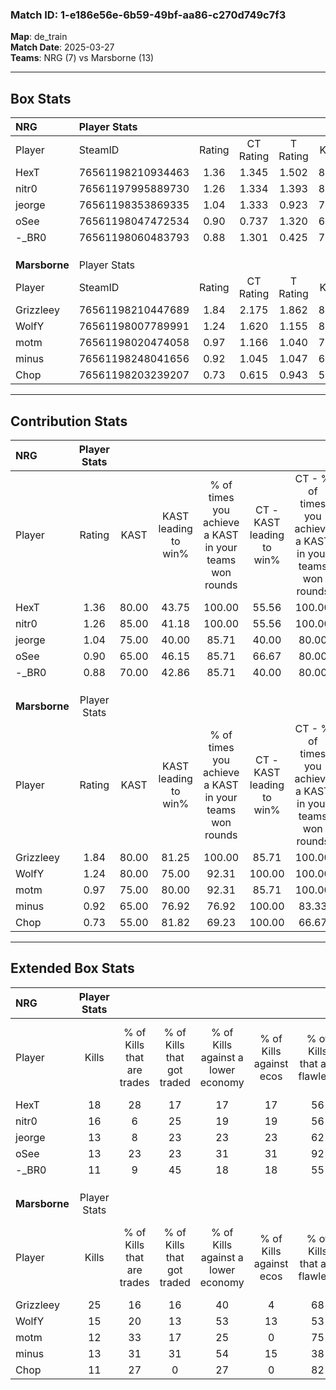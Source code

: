 ### Match ID: 1-e186e56e-6b59-49bf-aa86-c270d749c7f3  
**Map**: de_train  
**Match Date**: 2025-03-27  
**Teams**: NRG (7) vs Marsborne (13)  

---  

## Box Stats  

| **NRG**       | Player Stats      |        |           |          |       |       |       |         |        |      |     |
| :- | :- | :-: | :-: | :-: | :-: | :-: | :-: | :-: | :-: | :-: | :-: |
| Player        | SteamID           | Rating | CT Rating | T Rating | KAST  |  ADR  | Kills | Assists | Deaths | K/D  | HS% |
| HexT          | 76561198210934463 |  1.36  |   1.345   |  1.502   | 80.00 | 91.4  |  18   |    4    |   14   | 1.29 | 61  |
| nitr0         | 76561197995889730 |  1.26  |   1.334   |  1.393   | 85.00 | 83.5  |  16   |    4    |   15   | 1.07 | 56  |
| jeorge        | 76561198353869335 |  1.04  |   1.333   |  0.923   | 75.00 | 75.7  |  13   |    6    |   15   | 0.87 | 53  |
| oSee          | 76561198047472534 |  0.90  |   0.737   |  1.320   | 65.00 | 68.7  |  13   |    2    |   16   | 0.81 | 23  |
| -_BR0         | 76561198060483793 |  0.88  |   1.301   |  0.425   | 70.00 | 73.5  |  11   |    5    |   16   | 0.69 | 72  |
|               |                   |        |           |          |       |       |       |         |        |      |     |
|               |                   |        |           |          |       |       |       |         |        |      |     |
|               |                   |        |           |          |       |       |       |         |        |      |     |
| **Marsborne** | Player Stats      |        |           |          |       |       |       |         |        |      |     |
| Player        | SteamID           | Rating | CT Rating | T Rating | KAST  |  ADR  | Kills | Assists | Deaths | K/D  | HS% |
| Grizzleey     | 76561198210447689 |  1.84  |   2.175   |  1.862   | 80.00 | 132.4 |  25   |    7    |   13   | 1.92 | 72  |
| WolfY         | 76561198007789991 |  1.24  |   1.620   |  1.155   | 80.00 | 79.0  |  15   |    9    |   13   | 1.15 | 33  |
| motm          | 76561198020474058 |  0.97  |   1.166   |  1.040   | 75.00 | 58.8  |  12   |    5    |   14   | 0.86 | 41  |
| minus         | 76561198248041656 |  0.92  |   1.045   |  1.047   | 65.00 | 75.7  |  13   |    2    |   16   | 0.81 | 23  |
| Chop          | 76561198203239207 |  0.73  |   0.615   |  0.943   | 55.00 | 52.9  |  11   |    4    |   15   | 0.73 | 81  |
---  

## Contribution Stats  

| **NRG**       | Player Stats |       |                      |                                                        |                           |                                                             |                          |                                                            |
| :- | :-: | :-: | :-: | :-: | :-: | :-: | :-: | :-: |
| Player        |    Rating    | KAST  | KAST leading to win% | % of times you achieve a KAST in your teams won rounds | CT - KAST leading to win% | CT - % of times you achieve a KAST in your teams won rounds | T - KAST leading to win% | T - % of times you achieve a KAST in your teams won rounds |
| HexT          |     1.36     | 80.00 |        43.75         |                         100.00                         |           55.56           |                           100.00                            |          28.57           |                           100.00                           |
| nitr0         |     1.26     | 85.00 |        41.18         |                         100.00                         |           55.56           |                           100.00                            |          25.00           |                           100.00                           |
| jeorge        |     1.04     | 75.00 |        40.00         |                         85.71                          |           40.00           |                            80.00                            |          40.00           |                           100.00                           |
| oSee          |     0.90     | 65.00 |        46.15         |                         85.71                          |           66.67           |                            80.00                            |          28.57           |                           100.00                           |
| -_BR0         |     0.88     | 70.00 |        42.86         |                         85.71                          |           40.00           |                            80.00                            |          50.00           |                           100.00                           |
|               |              |       |                      |                                                        |                           |                                                             |                          |                                                            |
|               |              |       |                      |                                                        |                           |                                                             |                          |                                                            |
|               |              |       |                      |                                                        |                           |                                                             |                          |                                                            |
| **Marsborne** | Player Stats |       |                      |                                                        |                           |                                                             |                          |                                                            |
| Player        |    Rating    | KAST  | KAST leading to win% | % of times you achieve a KAST in your teams won rounds | CT - KAST leading to win% | CT - % of times you achieve a KAST in your teams won rounds | T - KAST leading to win% | T - % of times you achieve a KAST in your teams won rounds |
| Grizzleey     |     1.84     | 80.00 |        81.25         |                         100.00                         |           85.71           |                           100.00                            |          77.78           |                           100.00                           |
| WolfY         |     1.24     | 80.00 |        75.00         |                         92.31                          |          100.00           |                           100.00                            |          60.00           |                           85.71                            |
| motm          |     0.97     | 75.00 |        80.00         |                         92.31                          |           85.71           |                           100.00                            |          75.00           |                           85.71                            |
| minus         |     0.92     | 65.00 |        76.92         |                         76.92                          |          100.00           |                            83.33                            |          62.50           |                           71.43                            |
| Chop          |     0.73     | 55.00 |        81.82         |                         69.23                          |          100.00           |                            66.67                            |          71.43           |                           71.43                            |
---  

## Extended Box Stats  

| **NRG**       | Player Stats |                            |                            |                                    |                         |                              |                                 |        |                             |                                     |                          |                               |                            |
| :- | :-: | :-: | :-: | :-: | :-: | :-: | :-: | :-: | :-: | :-: | :-: | :-: | :-: |
| Player        |    Kills     | % of Kills that are trades | % of Kills that got traded | % of Kills against a lower economy | % of Kills against ecos | % of Kills that are flawless | % of Kills that are close duels | Deaths | % of Deaths that get traded | % of Deaths against a lower economy | % of Deaths against ecos | % of Deaths that are flawless | % of Deaths that are close |
| HexT          |      18      |             28             |             17             |                 17                 |           17            |              56              |               17                |   14   |              7              |                  0                  |            0             |              71               |             7              |
| nitr0         |      16      |             6              |             25             |                 19                 |           19            |              56              |                0                |   15   |             20              |                 13                  |            13            |              73               |             13             |
| jeorge        |      13      |             8              |             23             |                 23                 |           23            |              62              |               15                |   15   |             27              |                  7                  |            7             |              60               |             13             |
| oSee          |      13      |             23             |             23             |                 31                 |           31            |              92              |                0                |   16   |             13              |                  6                  |            6             |              56               |             19             |
| -_BR0         |      11      |             9              |             45             |                 18                 |           18            |              55              |                9                |   16   |             13              |                 13                  |            13            |              56               |             13             |
|               |              |                            |                            |                                    |                         |                              |                                 |        |                             |                                     |                          |                               |                            |
|               |              |                            |                            |                                    |                         |                              |                                 |        |                             |                                     |                          |                               |                            |
|               |              |                            |                            |                                    |                         |                              |                                 |        |                             |                                     |                          |                               |                            |
| **Marsborne** | Player Stats |                            |                            |                                    |                         |                              |                                 |        |                             |                                     |                          |                               |                            |
| Player        |    Kills     | % of Kills that are trades | % of Kills that got traded | % of Kills against a lower economy | % of Kills against ecos | % of Kills that are flawless | % of Kills that are close duels | Deaths | % of Deaths that get traded | % of Deaths against a lower economy | % of Deaths against ecos | % of Deaths that are flawless | % of Deaths that are close |
| Grizzleey     |      25      |             16             |             16             |                 40                 |            4            |              68              |               16                |   13   |             38              |                 23                  |            8             |              54               |             8              |
| WolfY         |      15      |             20             |             13             |                 53                 |           13            |              53              |                0                |   13   |             23              |                 23                  |            0             |              62               |             8              |
| motm          |      12      |             33             |             17             |                 25                 |            0            |              75              |               17                |   14   |             29              |                 21                  |            0             |              71               |             7              |
| minus         |      13      |             31             |             31             |                 54                 |           15            |              38              |               31                |   16   |             25              |                 25                  |            0             |              44               |             19             |
| Chop          |      11      |             27             |             0              |                 27                 |            0            |              82              |                0                |   15   |             13              |                 40                  |            0             |              87               |             0              |
